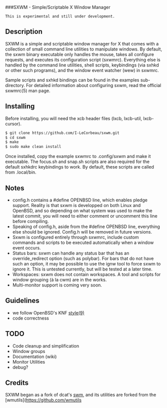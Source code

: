 ###SXWM - Simple/Scriptable X Window Manager

```
This is experimental and still under development. 

```

## Description  
SXWM is a simple and scriptable window manager for X that comes with a collection of small command line utilities to manipulate windows. By default,
the sxwm binary executable only handles the mouse, takes all configure requests, and executes its configuration script (sxwmrc). Everything else is
handled by the command line utilities, shell scripts, keybindings (via sxhkd or other such programs), and the window event watcher (wew) in sxwmrc. 

Sample scripts and sxhkd bindings can be found in the examples sub-directory. For detailed information about configuring sxwm, read the official
sxwmrc(5) man page.

## Installing  
Before installing, you will need the xcb header files (lxcb, lxcb-util, lxcb-cursor).

```sh
$ git clone https://github.com/I-LeCorbeau/sxwm.git
$ cd sxwm
$ make
$ sudo make clean install
```
Once installed, copy the example sxwmrc to .config/sxwm and make it executable. The focus.sh and snap.sh scripts are also required for the default
sxhkdrc keybindings to work. By default, these scripts are called from .local/bin.

## Notes  
- config.h contains a #define OPENBSD line, which enables pledge support. Reality is that sxwm is developped on both Linux and OpenBSD, and so
depending on what system was used to make the latest commit, you will need to either comment or uncomment this line before compiling.
- Speaking of config.h, aside from the #define OPENBSD line, everything else should be ignored. Config.h will be removed in future versions.
- Sxwm is configured entirely through sxwmrc, include custom commands and scripts to be executed automatically when a window event occurs.
- Status bars: sxwm can handle any status bar that has an override_redirect option (such as polybar). For bars that do not have such an option, 
it may be possible to use the ignw tool to force sxwm to ignore it. This is untested currently, but will be tested at a later time.
- Workspaces: sxwm does not contain workspaces. A tool and scripts for window grouping (à la cwm) are in the works.
- Multi-monitor support is coming very soon.

## Guidelines  

- we follow OpenBSD's KNF [style(9)](https://man.openbsd.org/style)
- code correctness

## TODO  

- Code cleanup and simplification
- Window groups  
- Documentation (wiki)
- Monitor Utilities
- debug?

## Credits  

SXWM began as a fork of dcat's [swm](https://github.com/dcat/swm), and its utilities are forked from the [wmutils](https://github.com/wmutils

